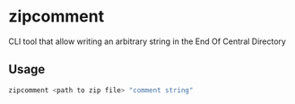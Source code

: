 # zipcomment
CLI tool that allow writing an arbitrary string in the End Of Central Directory

## Usage

```bash
zipcomment <path to zip file> "comment string"
```
